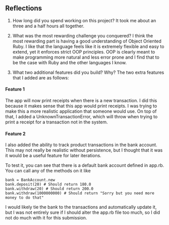 ## Reflections

1. How long did you spend working on this project?
It took me about an three and a half hours all together.

2. What was the most rewarding challenge you conquered?
I think the most rewarding part is having a good understanding of Object Oriented Ruby.  I like that the language feels like it is extremely flexible and easy to extend, yet it enforces strict OOP principles.  OOP is clearly meant to make programming more natural and less error prone and I find that to be the case with Ruby and the other languages I know.

3. What two additional features did you build? Why?
The two extra features that I added are as follows:

#### Feature 1
The app will now print receipts when there is a new transaction.  I did this because it makes sense that this app would print receipts.  I was trying to make this a more realistic application that someone would use.  On top of that, I added a UnknownTransactionError, which will throw when trying to print a receipt for a transaction not in the system.

#### Feature 2
I also added the ability to track product transactions in the bank account.  This may not really be realistic without persistence, but I thought that it was it would be a useful feature for later iterations.

To test it, you can see that there is a default bank account defined in app.rb.  You can call any of the methods on it like
```
bank = BankAccount.new
bank.deposit(20) # Should return 180.0
bank.withdraw(20) # Should return 200.0
bank.withdraw(1000000000) # Should return "Sorry but you need more money to do that"
```
I would likely tie the bank to the transactions and automatically update it, but I was not entirely sure if I should alter the app.rb file too much, so I did not do much with it for this submission.
